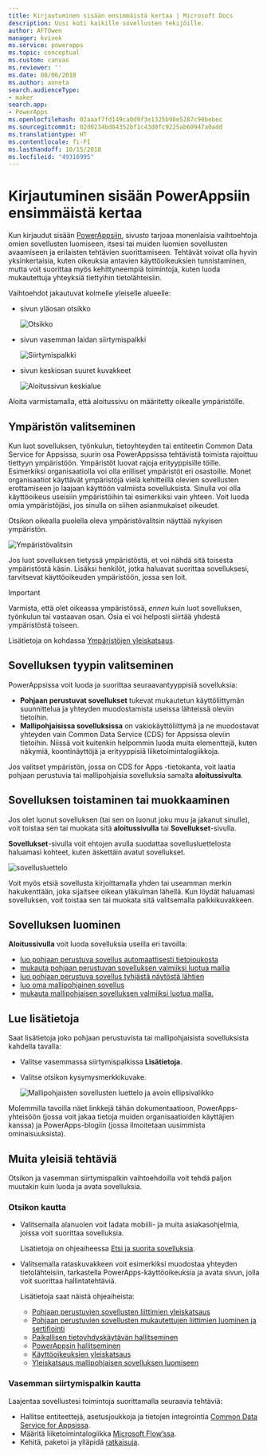 ```yaml
---
title: Kirjautuminen sisään ensimmäistä kertaa | Microsoft Docs
description: Uusi koti kaikille sovellusten tekijöille.
author: AFTOwen
manager: kvivek
ms.service: powerapps
ms.topic: conceptual
ms.custom: canvas
ms.reviewer: ''
ms.date: 08/06/2018
ms.author: anneta
search.audienceType:
- maker
search.app:
- PowerApps
ms.openlocfilehash: 02aaaf7fd149ca0d9f3e1325b98e5287c90bebec
ms.sourcegitcommit: 02d0234bd84352bf1c43d0fc9225ab60947a0add
ms.translationtype: HT
ms.contentlocale: fi-FI
ms.lasthandoff: 10/15/2018
ms.locfileid: "49316995"
---
```

# <a name="sign-in-to-powerapps-for-the-first-time"></a>Kirjautuminen sisään PowerAppsiin ensimmäistä kertaa

Kun kirjaudut sisään [PowerAppsiin](https://web.powerapps.com?utm_source=padocs&utm_medium=linkinadoc&utm_campaign=referralsfromdoc), sivusto tarjoaa monenlaisia vaihtoehtoja omien sovellusten luomiseen, itsesi tai muiden luomien sovellusten avaamiseen ja erilaisten tehtävien suorittamiseen. Tehtävät voivat olla hyvin yksinkertaisia, kuten oikeuksia antavien käyttöoikeuksien tunnistaminen, mutta voit suorittaa myös kehittyneempiä toimintoja, kuten luoda mukautettuja yhteyksiä tiettyihin tietolähteisiin.

Vaihtoehdot jakautuvat kolmelle yleiselle alueelle:

- sivun yläosan otsikko

    ![Otsikko](media/intro-maker-portal/header.png)

- sivun vasemman laidan siirtymispalkki

    ![Siirtymispalkki](media/intro-maker-portal/nav-bar.png)

- sivun keskiosan suuret kuvakkeet

    ![Aloitussivun keskialue](media/intro-maker-portal/center-area.png)

Aloita varmistamalla, että aloitussivu on määritetty oikealle ympäristölle.

## <a name="choose-an-environment"></a>Ympäristön valitseminen

Kun luot sovelluksen, työnkulun, tietoyhteyden tai entiteetin Common Data Service for Appsissa, suurin osa PowerAppsissa tehtävistä toimista rajoittuu tiettyyn ympäristöön. Ympäristöt luovat rajoja erityyppisille töille. Esimerkiksi organisaatiolla voi olla erilliset ympäristöt eri osastoille. Monet organisaatiot käyttävät ympäristöjä vielä kehitteillä olevien sovellusten erottamiseen jo laajaan käyttöön valmiista sovelluksista. Sinulla voi olla käyttöoikeus useisiin ympäristöihin tai esimerkiksi vain yhteen. Voit luoda omia ympäristöjäsi, jos sinulla on siihen asianmukaiset oikeudet.

Otsikon oikealla puolella oleva ympäristövalitsin näyttää nykyisen ympäristön.

![Ympäristövalitsin](media/intro-maker-portal/environment-switcher.png)

Jos luot sovelluksen tietyssä ympäristöstä, et voi nähdä sitä toisesta ympäristöstä käsin. Lisäksi henkilöt, jotka haluavat suorittaa sovelluksesi, tarvitsevat käyttöoikeuden ympäristöön, jossa sen loit.

> [!IMPORTANT]
> Varmista, että olet oikeassa ympäristössä, *ennen* kuin luot sovelluksen, työnkulun tai vastaavan osan. Osia ei voi helposti siirtää yhdestä ympäristöstä toiseen.

Lisätietoja on kohdassa [Ympäristöjen yleiskatsaus](../../administrator/environments-overview.md).

## <a name="choose-an-app-type"></a>Sovelluksen tyypin valitseminen

PowerAppsissa voit luoda ja suorittaa seuraavantyyppisiä sovelluksia:

- **Pohjaan perustuvat sovellukset** tukevat mukautetun käyttöliittymän suunnittelua ja yhteyden muodostamista useissa lähteissä oleviin tietoihin.
- **Mallipohjaisissa sovelluksissa** on vakiokäyttöliittymä ja ne muodostavat yhteyden vain Common Data Service (CDS) for Appsissa oleviin tietoihin. Niissä voit kuitenkin helpommin luoda muita elementtejä, kuten näkymiä, koontinäyttöjä ja erityyppisiä liiketoimintalogiikkoja.

Jos valitset ympäristön, jossa on CDS for Apps -tietokanta, voit laatia pohjaan perustuvia tai mallipohjaisia sovelluksia samalta **aloitussivulta**.

## <a name="play-or-edit-an-app"></a>Sovelluksen toistaminen tai muokkaaminen

Jos olet luonut sovelluksen (tai sen on luonut joku muu ja jakanut sinulle), voit toistaa sen tai muokata sitä **aloitussivulla** tai **Sovellukset**-sivulla.

**Sovellukset**-sivulla voit ehtojen avulla suodattaa sovellusluettelosta haluamasi kohteet, kuten äskettäin avatut sovellukset.

![sovellusluettelo](./media/intro-maker-portal/find-apps.png)

Voit myös etsiä sovellusta kirjoittamalla yhden tai useamman merkin hakukenttään, joka sijaitsee oikean yläkulman lähellä. Kun löydät haluamasi sovelluksen, voit toistaa sen tai muokata sitä valitsemalla palkkikuvakkeen.

## <a name="create-an-app"></a>Sovelluksen luominen

**Aloitussivulla** voit luoda sovelluksia useilla eri tavoilla:

- [luo pohjaan perustuva sovellus automaattisesti tietojoukosta](data-platform-create-app.md)
- [mukauta pohjaan perustuvan sovelluksen valmiiksi luotua mallia](open-and-run-a-sample-app.md)
- [luo pohjaan perustuva sovellus tyhjästä näytöstä lähtien](data-platform-create-app-scratch.md)
- [luo oma mallipohjainen sovellus](../model-driven-apps/overview-model-driven-samples.md)
- [mukauta mallipohjaisen sovelluksen valmiiksi luotua mallia.](../model-driven-apps/build-first-model-driven-app.md)

## <a name="learn-more"></a>Lue lisätietoja

Saat lisätietoja joko pohjaan perustuvista tai mallipohjaisista sovelluksista kahdella tavalla:

- Valitse vasemmassa siirtymispalkissa **Lisätietoja**.
- Valitse otsikon kysymysmerkkikuvake.

    ![Mallipohjaisten sovellusten luettelo ja avoin ellipsivalikko](media/intro-maker-portal/help-icon.png)

Molemmilla tavoilla näet linkkejä tähän dokumentaatioon, PowerApps-yhteisöön (jossa voit jakaa tietoja muiden organisaatioiden käyttäjien kanssa) ja PowerApps-blogiin (jossa ilmoitetaan uusimmista ominaisuuksista).

## <a name="other-common-tasks"></a>Muita yleisiä tehtäviä

Otsikon ja vasemman siirtymispalkin vaihtoehdoilla voit tehdä paljon muutakin kuin luoda ja avata sovelluksia.

### <a name="from-the-header"></a>Otsikon kautta

- Valitsemalla alanuolen voit ladata mobiili- ja muita asiakasohjelmia, joissa voit suorittaa sovelluksia.

    Lisätietoja on ohjeaiheessa [Etsi ja suorita sovelluksia](../../user/index.md).

- Valitsemalla rataskuvakkeen voit esimerkiksi muodostaa yhteyden tietolähteisiin, tarkastella PowerApps-käyttöoikeuksia ja avata sivun, jolla voit suorittaa hallintatehtäviä.

    Lisätietoja saat näistä ohjeaiheista:

  - [Pohjaan perustuvien sovellusten liittimien yleiskatsaus](connections-list.md)
  - [Pohjaan perustuvien sovellusten mukautettujen liittimien luominen ja sertifiointi](register-custom-api.md)
  - [Paikallisen tietoyhdyskäytävän hallitseminen](gateway-management.md)
  - [PowerAppsin hallitseminen](../../administrator/index.md)
  - [Käyttöoikeuksien yleiskatsaus](../../administrator/pricing-billing-skus.md)
  - [Yleiskatsaus mallipohjaisen sovelluksen luomiseen](../model-driven-apps/model-driven-app-overview.md)

### <a name="from-the-left-navigation-bar"></a>Vasemman siirtymispalkin kautta

Laajentaa sovellustesi toimintoja suorittamalla seuraavia tehtäviä:

- Hallitse entiteettejä, asetusjoukkoja ja tietojen integrointia [Common Data Service for Appsissa](../common-data-service/data-platform-intro.md).
- Määritä liiketoimintalogiikka [Microsoft Flow’ssa](https://docs.microsoft.com/flow/getting-started).
- Kehitä, paketoi ja ylläpidä [ratkaisuja](../../developer/common-data-service/introduction-solutions.md).
